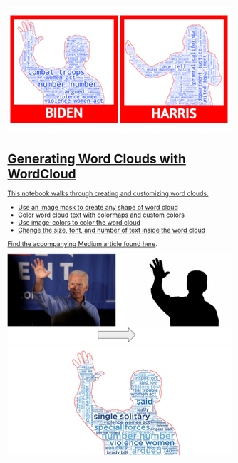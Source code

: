 <a href="https://bdickinson.medium.com" />
<img src="photos/biden-harris.png" />

# Generating Word Clouds with WordCloud

This notebook walks through creating and customizing word clouds.
- Use an image mask to create any shape of word cloud
- Color word cloud text with colormaps and custom colors 
-  Use image-colors to color the word cloud
- Change the size, font, and number of text inside the word cloud

Find the accompanying Medium article found [here](https://bdickinson.medium.com).


<img src="images/biden.PNG"/>
<img src="wordclouds/biden_wordcloud.png"/>

